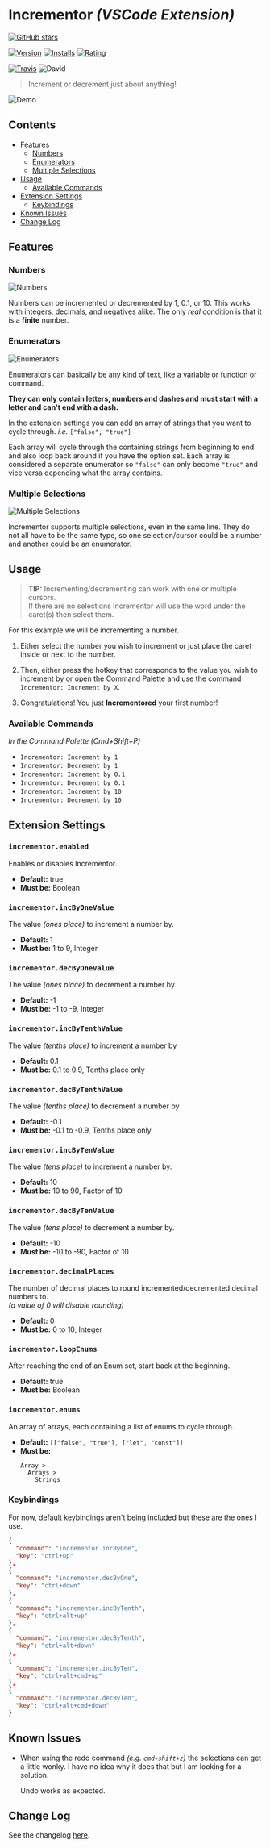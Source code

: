# **Incrementor** *(VSCode Extension)*

[![GitHub stars](https://img.shields.io/github/stars/nmsmith22389/vscode-incrementor.svg?style=social&label=Star)](https://github.com/nmsmith22389/vscode-incrementor)

[![Version](https://vsmarketplacebadge.apphb.com/version-short/nmsmith89.incrementor.svg)](https://marketplace.visualstudio.com/items?itemName=nmsmith89.incrementor)
[![Installs](https://vsmarketplacebadge.apphb.com/installs-short/nmsmith89.incrementor.svg)](https://marketplace.visualstudio.com/items?itemName=nmsmith89.incrementor)
[![Rating](https://vsmarketplacebadge.apphb.com/rating-short/nmsmith89.incrementor.svg)](https://marketplace.visualstudio.com/items?itemName=nmsmith89.incrementor)

[![Travis](https://img.shields.io/travis/nmsmith22389/vscode-incrementor.svg)](https://travis-ci.org/nmsmith22389/vscode-incrementor)
![David](https://img.shields.io/david/nmsmith22389/vscode-incrementor.svg)

> Increment or decrement just about anything!

![Demo](images/demo-main.gif)

## Contents
* [Features](#features)
  * [Numbers](#numbers)
  * [Enumerators](#enumerators)
  * [Multiple Selections](#multiple-selections)
* [Usage](#usage)
  * [Available Commands](#available-commands)
* [Extension Settings](#extension-settings)
  * [Keybindings](#keybindings)
* [Known Issues](#known-issues)
* [Change Log](#change-log)


## Features

### Numbers

![Numbers](images/demo-number.gif)

Numbers can be incremented or decremented by 1, 0.1, or 10. This works with integers, decimals, and negatives alike. The only *real* condition is that it is a **finite** number.

### Enumerators

![Enumerators](images/demo-enumerator.gif)

Enumerators can basically be any kind of text, like a variable or function or command.

**They can only contain letters, numbers and dashes and must start with a letter and can't end with a dash.**

In the extension settings you can add an array of strings that you want to cycle through. *i.e.* `["false", "true"]`

Each array will cycle through the containing strings from beginning to end and also loop back around if you have the option set. Each array is considered a separate enumerator so `"false"` can only become `"true"` and vice versa depending what the array contains.

### Multiple Selections

![Multiple Selections](images/demo-multiple-selections.gif)

Incrementor supports multiple selections, even in the same line. They do not all have to be the same type, so one selection/cursor could be a number and another could be an enumerator.

## Usage

> **TIP:** Incrementing/decrementing can work with one or multiple cursors.<br>If there are no selections Incrementor will use the word under the caret(s) then select them.

For this example we will be incrementing a number.

1) Either select the number you wish to increment or just place the caret inside or next to the number.

2) Then, either press the hotkey that corresponds to the value you wish to increment by or open the Command Palette and use the command `Incrementor: Increment by X`.

3) Congratulations! You just **Incrementored** your first number!

### Available Commands

*In the Command Palette (Cmd+Shift+P)*

* `Incrementor: Increment by 1`
* `Incrementor: Decrement by 1`
* `Incrementor: Increment by 0.1`
* `Incrementor: Decrement by 0.1`
* `Incrementor: Increment by 10`
* `Incrementor: Decrement by 10`

## Extension Settings

### `incrementor.enabled`

Enables or disables Incrementor.

* **Default:** true
* **Must be:** Boolean

### `incrementor.incByOneValue`

The value *(ones place)* to increment a number by.

* **Default:** 1
* **Must be:** 1 to 9, Integer

### `incrementor.decByOneValue`

The value *(ones place)* to decrement a number by.

* **Default:** -1
* **Must be:** -1 to -9, Integer

### `incrementor.incByTenthValue`

The value *(tenths place)* to increment a number by

* **Default:** 0.1
* **Must be:** 0.1 to 0.9, Tenths place only

### `incrementor.decByTenthValue`

The value *(tenths place)* to decrement a number by

* **Default:** -0.1
* **Must be:** -0.1 to -0.9, Tenths place only

### `incrementor.incByTenValue`

The value *(tens place)* to increment a number by.

* **Default:** 10
* **Must be:** 10 to 90, Factor of 10

### `incrementor.decByTenValue`

The value *(tens place)* to decrement a number by.

* **Default:** -10
* **Must be:** -10 to -90, Factor of 10

### `incrementor.decimalPlaces`

The number of decimal places to round incremented/decremented decimal numbers to.<br>*(a value of 0 will disable rounding)*

* **Default:** 0
* **Must be:** 0 to 10, Integer

### `incrementor.loopEnums`

After reaching the end of an Enum set, start back at the beginning.

* **Default:** true
* **Must be:** Boolean

### `incrementor.enums`

An array of arrays, each containing a list of enums to cycle through.

* **Default:** `[["false", "true"], ["let", "const"]]`
* **Must be:**
  ```
  Array >
    Arrays >
      Strings
  ```

### Keybindings

For now, default keybindings aren't being included but these are the ones I use.

```json
{
  "command": "incrementor.incByOne",
  "key": "ctrl+up"
},
{
  "command": "incrementor.decByOne",
  "key": "ctrl+down"
},
{
  "command": "incrementor.incByTenth",
  "key": "ctrl+alt+up"
},
{
  "command": "incrementor.decByTenth",
  "key": "ctrl+alt+down"
},
{
  "command": "incrementor.incByTen",
  "key": "ctrl+alt+cmd+up"
},
{
  "command": "incrementor.decByTen",
  "key": "ctrl+alt+cmd+down"
}
```

## Known Issues

* When using the redo command *(e.g. `cmd+shift+z`)* the selections can get a little wonky. I have no idea why it does that but I am looking for a solution.

    Undo works as expected.

## Change Log

See the changelog [here](CHANGELOG.md).
